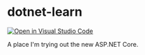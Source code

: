 # dotnet-learn

[![Open in Visual Studio Code](https://open.vscode.dev/badges/open-in-vscode.svg)](https://open.vscode.dev/Justinjdaniel/dotnet-learn)

A place I'm trying out the new ASP.NET Core.

